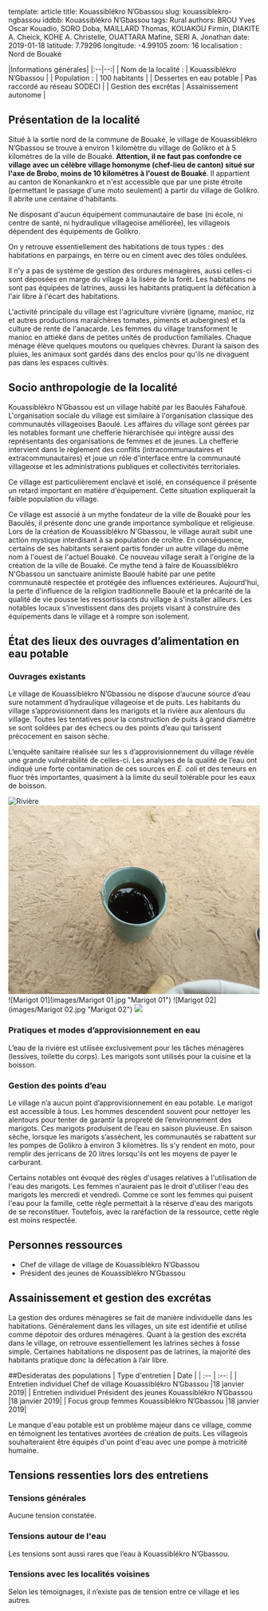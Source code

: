 template: article
title: Kouassiblékro N’Gbassou
slug: kouassiblekro-ngbassou
iddbb: Kouassiblékro N’Gbassou
tags: Rural
authors: BROU Yves Oscar Kouadio, SORO Doba, MAILLARD Thomas, KOUAKOU Firmin, DIAKITE A. Cheick, KOHE A. Christelle, OUATTARA Mafine, SERI A. Jonathan
date: 2019-01-18
latitude: 7.79296
longitude: -4.99105
zoom: 16
localisation : Nord de Bouaké


|Informations générales|
|:--|--:|
| Nom de la localité : | Kouassiblékro N’Gbassou | 
| Population : | 100 habitants | 
| Dessertes en eau potable | Pas raccordé au réseau SODECI | 
| Gestion des excrétas | Assainissement autonome | 


## Présentation de la localité


Situé à la sortie nord de la commune de Bouaké, le village de Kouassiblékro N’Gbassou se trouve à environ 1 kilomètre du village de Golikro et à 5 kilomètres de la ville de Bouaké. **Attention, il ne faut pas confondre ce village avec un célèbre village homonyme (chef-lieu de canton) situé sur l'axe de Brobo, moins de 10 kilomètres à l'ouest de Bouaké**.  Il appartient au canton de Konankankro et n'est accessible que par une piste étroite (permettant le passage d'une moto seulement) à partir du village de Golikro. Il abrite une centaine d'habitants.


Ne disposant d'aucun équipement communautaire de base (ni école, ni centre de santé, ni hydraulique villageoise améliorée), les villageois dépendent des équipements de Golikro.


On y retrouve essentiellement des habitations de tous types : des habitations en parpaings, en terre ou en ciment avec des tôles ondulées. 


Il n'y a pas de système de gestion des ordures ménagères, aussi celles-ci sont déposées en marge du village à la lisère de la forêt. Les habitations ne sont pas équipées de latrines, aussi les habitants pratiquent la défécation à l'air libre à l'écart des habitations.


L'activité principale du village est l'agriculture vivrière (igname, manioc, riz et autres productions maraîchères tomates, piments et aubergines) et la culture de rente de l'anacarde. Les femmes du village transforment le manioc en attiéké dans de petites unités de production familiales. Chaque ménage élève quelques moutons ou quelques chèvres. Durant la saison des pluies, les animaux sont gardés dans des enclos pour qu'ils ne divaguent pas dans les espaces cultivés.

## Socio anthropologie de la localité 


Kouassiblékro N’Gbassou est un village habité par les Baoulés Fahafouè.  L'organisation sociale du village est similaire à l'organisation classique des communautés villageoises Baoulé. Les affaires du village sont gérées par les notables formant une chefferie hiérarchisée qui intègre aussi des représentants des organisations de femmes et de jeunes. La chefferie intervient dans le règlement des conflits (intracommunautaires et extracommunautaires) et joue un rôle d'interface entre la communauté villageoise et les administrations publiques et collectivités territoriales.


Ce village est particulièrement enclavé et isolé, en conséquence il présente un retard important en matière d'équipement. Cette situation expliquerait la faible population du village.


Ce village est associé à un mythe fondateur de la ville de Bouaké pour les Baoulés, il présente donc une grande importance symbolique et religieuse. Lors de la création de Kouassiblékro N'Gbassou, le village aurait subit une action mystique interdisant à sa population de croître. En conséquence, certains de ses habitants seraient partis fonder un autre village du même nom à l'ouest de l'actuel Bouaké. Ce nouveau village serait à l'origine de la création de la ville de Bouaké. Ce mythe tend à faire de Kouassiblékro N'Gbassou un sanctuaire animiste Baoulé habité par une petite communauté respectée et protégée des influences extérieures. Aujourd'hui, la perte d'influence de la religion traditionnelle Baoulé et la précarité de la qualité de vie pousse les ressortissants du village à s'installer ailleurs. Les notables locaux s'investissent dans des projets visant à construire des équipements dans le village et à rompre son isolement. 



## État des lieux des ouvrages d’alimentation en eau potable

### Ouvrages existants

Le village de Kouassiblékro N’Gbassou ne dispose d’aucune source d’eau sure notamment d’hydraulique villageoise et de puits. Les habitants du village s’approvisionnent dans les marigots et la rivière aux alentours du village. Toutes les tentatives pour la construction de puits à grand diamètre se sont soldées par des échecs ou des points d’eau qui tarissent précocement en saison sèche.

L’enquête sanitaire réalisée sur les s d’approvisionnement du village révèle une grande vulnérabilité de celles-ci. Les analyses de la qualité de l’eau ont indiqué une forte contamination de ces sources en *E. coli* et des teneurs en fluor très importantes, quasiment à la limite du seuil tolérable pour les eaux de boisson. 

![Rivière](images/Rivière.jpg "Rivière")
![Prélèvement d'eau dans la rivière](images/Eau_riviere.jpg "Prélèvement d'eau dans la rivière")
![Marigot 01](images/Marigot 01.jpg "Marigot 01")
![Marigot 02](images/Marigot 02.jpg "Marigot 02")
![](images/.jpg "")


### Pratiques et modes d’approvisionnement en eau
L’eau de la rivière est utilisée exclusivement pour les tâches ménagères (lessives, toilette du corps). Les marigots sont utilisés pour la cuisine et la boisson. 

### Gestion des points d’eau
Le village n’a aucun point d’approvisionnement en eau potable. Le marigot est accessible à tous. Les hommes descendent souvent pour nettoyer les alentours pour tenter de garantir la propreté de l’environnement des marigots. Ces marigots produisent de l’eau en saison pluvieuse. En saison sèche, lorsque les marigots s’assèchent, les communautés se rabattent sur les pompes de Golikro à environ 3 kilomètres. Ils s'y rendent en moto, pour remplir des jerricans de 20 litres lorsqu'ils ont les moyens de payer le carburant.


Certains notables ont évoqué des règles d'usages relatives à l'utilisation de l'eau des marigots. Les femmes n'auraient pas le droit d'utiliser l'eau des marigots les mercredi et vendredi. Comme ce sont les femmes qui puisent l'eau pour la famille, cette règle permettait à la réserve d'eau des marigots de se reconstituer. Toutefois, avec la raréfaction de la ressource, cette règle est moins respectée.

## Personnes ressources


* Chef de village de village de Kouassiblékro N’Gbassou
* Président des jeunes de Kouassiblékro N’Gbassou


## Assainissement et gestion des excrétas

La gestion des ordures ménagères se fait de manière individuelle dans les habitations. Généralement dans les villages, un site est identifié et utilisé comme dépotoir des ordures ménagères.
Quant à la gestion des excréta dans le village, on retrouve essentiellement les latrines sèches à fosse simple. Certaines habitations ne disposent pas de latrines, la majorité des habitants pratique donc la défécation à l’air libre.


##Desideratas des populations
| Type d'entretien | Date | 
| :-- | :--: | 
| Entretien individuel Chef de village Kouassiblékro N’Gbassou |18 janvier 2019| 
| Entretien individuel Président des jeunes Kouassiblékro N’Gbassou |18 janvier 2019|
| Focus group femmes Kouassiblékro N’Gbassou |18 janvier 2019|


Le manque d'eau potable est un problème majeur dans ce village, comme en témoignent les tentatives avortées de création de puits. Les villageois souhaiteraient être équipés d'un point d'eau avec une pompe à motricité humaine.


## Tensions ressenties lors des entretiens

### Tensions générales
Aucune tension constatée. 

### Tensions autour de l'eau
Les tensions sont aussi rares que l’eau à Kouassiblékro N’Gbassou. 

### Tensions avec les localités voisines
Selon les témoignages, il n’existe pas de tension entre ce village et les autres. 

